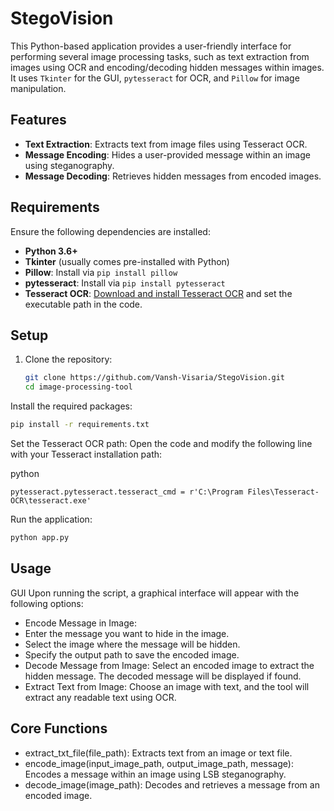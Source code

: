 # StegoVision

This Python-based application provides a user-friendly interface for performing several image processing tasks, such as text extraction from images using OCR and encoding/decoding hidden messages within images. It uses `Tkinter` for the GUI, `pytesseract` for OCR, and `Pillow` for image manipulation.

## Features

- **Text Extraction**: Extracts text from image files using Tesseract OCR.
- **Message Encoding**: Hides a user-provided message within an image using steganography.
- **Message Decoding**: Retrieves hidden messages from encoded images.

## Requirements

Ensure the following dependencies are installed:

- **Python 3.6+**
- **Tkinter** (usually comes pre-installed with Python)
- **Pillow**: Install via `pip install pillow`
- **pytesseract**: Install via `pip install pytesseract`
- **Tesseract OCR**: [Download and install Tesseract OCR](https://github.com/tesseract-ocr/tesseract) and set the executable path in the code.

## Setup

1. Clone the repository:
   ```bash
   git clone https://github.com/Vansh-Visaria/StegoVision.git
   cd image-processing-tool
Install the required packages:

```bash
pip install -r requirements.txt
```

Set the Tesseract OCR path: Open the code and modify the following line with your Tesseract installation path:

python
```
pytesseract.pytesseract.tesseract_cmd = r'C:\Program Files\Tesseract-OCR\tesseract.exe'
```

Run the application:

```bash
python app.py
```

## Usage
GUI
Upon running the script, a graphical interface will appear with the following options:
- Encode Message in Image:
- Enter the message you want to hide in the image.
- Select the image where the message will be hidden.
- Specify the output path to save the encoded image.
- Decode Message from Image:
Select an encoded image to extract the hidden message.
The decoded message will be displayed if found.
- Extract Text from Image:
Choose an image with text, and the tool will extract any readable text using OCR.

## Core Functions
- extract_txt_file(file_path): Extracts text from an image or text file.
- encode_image(input_image_path, output_image_path, message): Encodes a message within an image using LSB steganography.
- decode_image(image_path): Decodes and retrieves a message from an encoded image.
  
